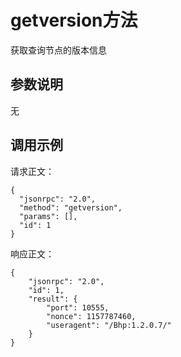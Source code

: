 # getversion方法

获取查询节点的版本信息

## 参数说明

无

## 调用示例

请求正文：

```
{
  "jsonrpc": "2.0",
  "method": "getversion",
  "params": [],
  "id": 1
}
```

响应正文：

```
{
    "jsonrpc": "2.0",
    "id": 1,
    "result": {
        "port": 10555,
        "nonce": 1157787460,
        "useragent": "/Bhp:1.2.0.7/"
    }
}
```

